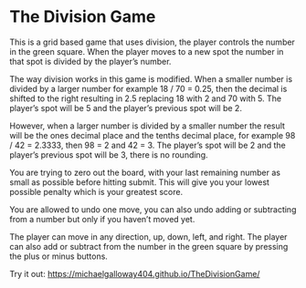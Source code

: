 # The Division Game  
  
This is a grid based game that uses division, the player controls the number in the green square. When the player moves to a new spot the number in that spot is divided by the player’s number.  
  
The way division works in this game is modified. When a smaller number is divided by a larger number for example 18 / 70 = 0.25, then the decimal is shifted to the right resulting in 2.5 replacing 18 with 2 and 70 with 5. The player’s spot will be 5 and the player’s previous spot will be 2.  
  
However, when a larger number is divided by a smaller number the result will be the ones decimal place and the tenths decimal place, for example 98 / 42 = 2.3333, then 98 = 2 and 42 = 3. The player’s spot will be 2 and the player’s previous spot will be 3, there is no rounding.  
  
You are trying to zero out the board, with your last remaining number as small as possible before hitting submit. This will give you your lowest possible penalty which is your greatest score.  
  
You are allowed to undo one move, you can also undo adding or subtracting from a number but only if you haven’t moved yet.  
  
The player can move in any direction, up, down, left, and right. The player can also add or subtract from the number in the green square by pressing the plus or minus buttons.  
  
Try it out: https://michaelgalloway404.github.io/TheDivisionGame/
